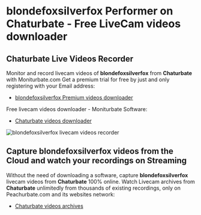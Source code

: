 # blondefoxsilverfox Performer on Chaturbate - Free LiveCam videos downloader

## Chaturbate Live Videos Recorder

Monitor and record livecam videos of **blondefoxsilverfox** from **Chaturbate** with Moniturbate.com
Get a premium trial for free by just and only registering with your Email address:
* [blondefoxsilverfox Premium videos downloader](https://moniturbate.com/request-demo-licence-key.html)

Free livecam videos downloader - Moniturbate Software:
* [Chaturbate videos downloader](https://moniturbate.com/moniturbate-download-software.html)

![blondefoxsilverfox livecam videos recorder](https://peachurnet.com/templates/moniturbate-software.png)


## Capture blondefoxsilverfox videos from the Cloud and watch your recordings on Streaming

Without the need of downloading a software, capture **blondefoxsilverfox** livecam videos from **Chaturbate** 100% online.
Watch Livecam archives from **Chaturbate** unlimitedly from thousands of existing recordings, only on Peachurbate.com and its websites network:
* [Chaturbate videos archives](https://peachurnet.com/)